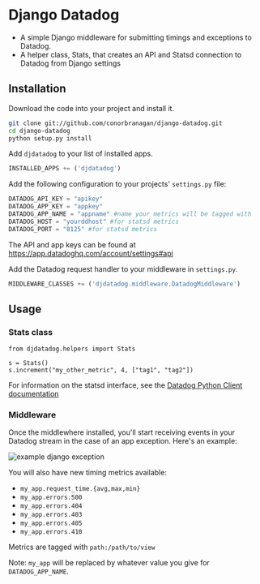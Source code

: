 # Django Datadog

* A simple Django middleware for submitting timings and exceptions to Datadog.
* A helper class, Stats, that creates an API and Statsd connection to Datadog from Django settings

## Installation

Download the code into your project and install it.

```bash
git clone git://github.com/conorbranagan/django-datadog.git
cd django-datadog
python setup.py install
```

Add `djdatadog` to your list of installed apps.

```python
INSTALLED_APPS += ('djdatadog')
```

Add the following configuration to your projects' `settings.py` file:

```python
DATADOG_API_KEY = "apikey"
DATADOG_APP_KEY = "appkey"
DATADOG_APP_NAME = "appname" #name your metrics will be tagged with
DATADOG_HOST = "yourddhost" #for statsd metrics
DATADOG_PORT = "8125" #for statsd metrics
```

The API and app keys can be found at https://app.datadoghq.com/account/settings#api

Add the Datadog request handler to your middleware in `settings.py`.

```python
MIDDLEWARE_CLASSES += ('djdatadog.middleware.DatadogMiddleware')
```

## Usage

### Stats class

```
from djdatadog.helpers import Stats

s = Stats()
s.increment("my_other_metric", 4, ["tag1", "tag2"])
```

For information on the statsd interface, see the [Datadog Python Client documentation](http://datadogpy.readthedocs.org/en/latest/#datadog-dogstatsd-module)

### Middleware
Once the middlewhere installed, you'll start receiving events in your Datadog
stream in the case of an app exception. Here's an example:

![example django exception](https://dl.dropbox.com/u/126553/django-datadog.png)

You will also have new timing metrics available:

- `my_app.request_time.{avg,max,min}`
- `my_app.errors.500`
- `my_app.errors.404`
- `my_app.errors.403`
- `my_app.errors.405`
- `my_app.errors.410`


Metrics are tagged with `path:/path/to/view`

Note: `my_app` will be replaced by whatever value you give for `DATADOG_APP_NAME`.
